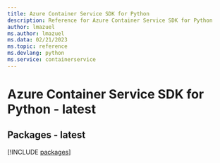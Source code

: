 ```yaml
---
title: Azure Container Service SDK for Python
description: Reference for Azure Container Service SDK for Python
author: lmazuel
ms.author: lmazuel
ms.data: 02/21/2023
ms.topic: reference
ms.devlang: python
ms.service: containerservice
---
```

# Azure Container Service SDK for Python - latest
## Packages - latest
[!INCLUDE [packages](container-service-index.md)]